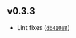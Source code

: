 ## v0.3.3

- Lint fixes ([`db410e8`](https://github.com/https://github.com/Belo-RenaruX/crp-ts-server/commit/db410e8))

